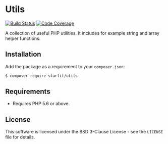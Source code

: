 # Utils

[![Build Status](https://travis-ci.org/starweb/starlit-utils.svg?branch=master)](https://travis-ci.org/starweb/starlit-utils)
[![Code Coverage](https://scrutinizer-ci.com/g/starweb/starlit-utils/badges/coverage.png?b=master)](https://scrutinizer-ci.com/g/starweb/starlit-utils/?branch=master)

A collection of useful PHP utilities. It includes for example string and array helper functions.

## Installation
Add the package as a requirement to your `composer.json`:
```bash
$ composer require starlit/utils
```

## Requirements
- Requires PHP 5.6 or above.

## License
This software is licensed under the BSD 3-Clause License - see the `LICENSE` file for details.
